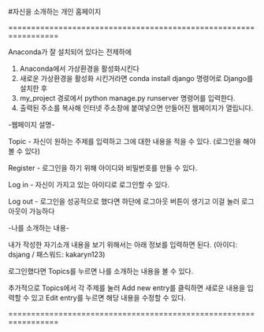 
#자신을 소개하는 개인 홈페이지

=================================================================

Anaconda가 잘 설치되어 있다는 전제하에
1. Anaconda에서 가상환경을 활성화시킨다
2. 새로운 가상환경을 활성화 시킨거라면 conda install django 명령어로 Django를 설치한 후
3. my_project 경로에서 python manage.py runserver 명령어를 입력한다.
4. 출력된 주소를 복사해 인터넷 주소창에 붙여넣으면 만들어진 웹페이지가 열립니다.

-웹페이지 설명-

Topic - 자신이 원하는 주제를 입력하고 그에 대한 내용을 적을 수 있다. (로그인을 해야 볼 수 있다)

Register - 로그인을 하기 위해 아이디와 비밀번호를 만들 수 있다.

Log in - 자신이 가지고 있는 아이디로 로그인할 수 있다.

Log out - 로그인을 성공적으로 했다면 하단에 로그아웃 버튼이 생기고 이걸 눌러 로그아웃이 가능하다

-나를 소개하는 내용-

내가 작성한 자기소개 내용을 보기 위해서는 아래 정보를 입력하면 된다.
(아이디: dsjang / 패스워드: kakaryn123)

로그인했다면
Topics를 누르면 나를 소개하는 내용을 볼 수 있다.

추가적으로 Topics에서 각 주제를 눌러 
Add new entry를 클릭하면 새로운 내용을 입력할 수 있고
Edit entry를 누르면 해당 내용을 수정할 수 있다.

=================================================================
